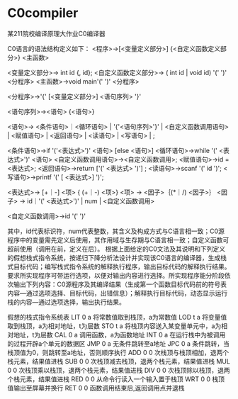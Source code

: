 # C0compiler
某211院校编译原理大作业C0编译器



C0语言的语法结构定义如下：
<程序>->[<变量定义部分>] {<自定义函数定义部分>} <主函数>

<变量定义部分>-> int id {, id};
<自定义函数定义部分>-> ( int id | void id) '(' ')' <分程序>
<主函数>->void main'(' ')' <分程序>

<分程序>->'{' [<变量定义部分>] <语句序列> '}'  

<语句序列>-><语句> {<语句>}

<语句>-> <条件语句>｜<循环语句> | '{'<语句序列>'}' | <自定义函数调用语句> | <赋值语句> | <返回语句> | <读语句> | <写语句> | ;

<条件语句>->if '('<表达式>')' <语句> [else <语句>]
<循环语句>->while '(' <表达式>')' <语句>
<自定义函数调用语句>-><自定义函数调用>;
<赋值语句>->id = <表达式>;
<返回语句>->return ['(' <表达式> ')'] ;
<读语句>->scanf '(' id ')';
<写语句>->printf '(' [ <表达式>] ')';

<表达式>-> [+｜-] <项> { (+｜-) <项>} 
<项> -> <因子>｛(*｜/) <因子>｝
<因子> -> id｜'(' <表达式>')' | num | <自定义函数调用>

<自定义函数调用>->id '(' ')'

其中，id代表标识符，num代表整数，其含义及构成方式与C语言相一致；C0源程序中的变量需先定义后使用，其作用域与生存期与C语言相一致；自定义函数可超前使用（调用在前，定义在后）。
根据上面给定的C0文法及其说明和下列定义的假想栈式指令系统，按递归下降分析法设计并实现该C0语言的编译器，生成栈式目标代码；编写栈式指令系统的解释执行程序，输出目标代码的解释执行结果。 
要求所实现程序可带运行选项，以便对输出内容进行选择。所实现程序能分阶段依次输出下列内容：C0源程序及其编译结果（生成第一个函数目标代码前的符号表内容—通过选项选择、目标代码，出错信息）；解释执行目标代码，动态显示运行栈的内容—通过选项选择，输出执行结果。

假想的栈式指令系统表
LIT 0 a	将常数值取到栈顶，a为常数值
LOD t a	将变量值取到栈顶，a为相对地址，t为层数
STO t a	将栈顶内容送入某变量单元中，a为相对地址，t为层数
CAL 0 a	调用函数，a为函数地址
INT 0 a	在运行栈中为被调用的过程开辟a个单元的数据区
JMP 0 a	无条件跳转至a地址
JPC 0 a	条件跳转，当栈顶值为0，则跳转至a地址，否则顺序执行
ADD 0 0	次栈顶与栈顶相加，退两个栈元素，结果值进栈
SUB 0 0	次栈顶减去栈顶，退两个栈元素，结果值进栈
MUL 0 0	次栈顶乘以栈顶，退两个栈元素，结果值进栈
DIV 0 0	次栈顶除以栈顶，退两个栈元素，结果值进栈
RED 0 0	从命令行读入一个输入置于栈顶
WRT 0 0	栈顶值输出至屏幕并换行
RET 0 0	函数调用结束后,返回调用点并退栈


